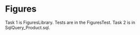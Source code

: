 # Figures
Task 1 is FiguresLibrary.
Tests are in the FiguresTest.
Task 2 is in SqlQuery_Product.sql.
